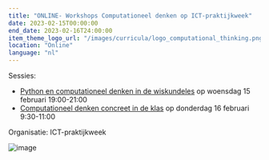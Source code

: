 ```yaml
---
title: "ONLINE- Workshops Computationeel denken op ICT-praktijkweek"
date: 2023-02-15T00:00:00
end_date: 2023-02-16T24:00:00
item_theme_logo_url: "/images/curricula/logo_computational_thinking.png"
location: "Online"
language: "nl"
---
```


Sessies: 
* [Python en computationeel denken in de wiskundeles](https://www.ictdag.be/39/aanbod/sessie/3507) op woensdag 15 februari 19:00-21:00
* [Computationeel denken concreet in de klas](https://www.ictdag.be/39/aanbod/sessie/4106) op donderdag 16 februari 9:30-11:00

Organisatie: ICT-praktijkweek

![image](https://user-images.githubusercontent.com/48352335/211619871-a7d7367c-3a0e-45de-ae31-5140150086f5.png)
